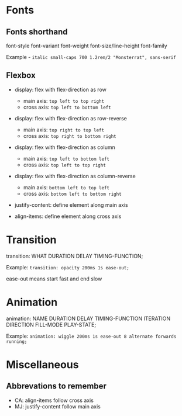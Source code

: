 # Fonts

## Fonts shorthand

font-style font-variant font-weight font-size/line-height font-family

Example - `italic small-caps 700 1.2rem/2 "Monsterrat", sans-serif`

## Flexbox

 - display: flex with flex-direction as row 
    - main axis: `top left to top right`
    - cross axis: `top left to bottom left`
- display: flex with flex-direction as row-reverse
    - main axis: `top right to top left`
    - cross axis: `top right to bottom right`
- display: flex with flex-direction as column
    - main axis: `top left to bottom left`
    - cross axis: `top left to top right`
- display: flex with flex-direction as column-reverse
    - main axis: `bottom left to top left`
    - cross axis: `bottom left to bottom right`


- justify-content: define element along main axis 
- align-items: define element along cross axis

# Transition

transition: WHAT DURATION DELAY TIMING-FUNCTION; 

Example: `transition: opacity 200ms 1s ease-out;`

ease-out means start fast and end slow

# Animation

animation: NAME DURATION DELAY TIMING-FUNCTION ITERATION DIRECTION FILL-MODE PLAY-STATE;

Example: `animation: wiggle 200ms 1s ease-out 8 alternate forwards running;`

# Miscellaneous

## Abbrevations to remember
- CA: align-items follow cross axis
- MJ: justify-content follow main axis

